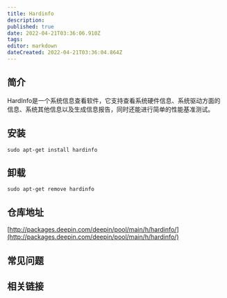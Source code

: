 ```yaml
---
title: Hardinfo
description: 
published: true
date: 2022-04-21T03:36:06.910Z
tags: 
editor: markdown
dateCreated: 2022-04-21T03:36:04.864Z
---
```


## 简介

HardInfo是一个系统信息查看软件，它支持查看系统硬件信息、系统驱动方面的信息、系统其他信息以及生成信息报告，同时还能进行简单的性能基准测试。

## 安装

`sudo apt-get install hardinfo`

## 卸载

`sudo apt-get remove hardinfo`

## 仓库地址

[http://packages.deepin.com/deepin/pool/main/h/hardinfo/](http://packages.deepin.com/deepin/pool/main/h/hardinfo/)


## 常见问题


## 相关链接